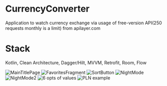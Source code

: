 # CurrencyConverter


Application to watch currency exchange via usage of free-version API(250 requests monthly is a limit) from apilayer.com

# Stack

Kotlin, Clean Architecture, Dagger/Hilt, MVVM, Retrofit, Room, Flow



![MainTitlePage](https://user-images.githubusercontent.com/19766236/187914581-d74b5860-67ae-4dbb-9f52-66f856be8a6a.jpg)
![FavoritesFragment](https://user-images.githubusercontent.com/19766236/187914601-040e9d45-18f1-4fcf-abef-a908ea5eab4c.jpg)
![SortButton](https://user-images.githubusercontent.com/19766236/187914617-e97104e1-2371-41ab-9359-2e5b6cad453a.jpg)
![NightMode](https://user-images.githubusercontent.com/19766236/212416984-d276b8c1-fffb-4e94-ac81-c3fa491146da.jpg)
![NightMode2](https://user-images.githubusercontent.com/19766236/212417011-0fc58a7c-b0e2-4ec3-bd57-fca11af8b230.jpg)
![6 opts of values](https://user-images.githubusercontent.com/19766236/212417438-d9798e93-2863-4f7a-973a-7760021adf6d.jpg)
![PLN example](https://user-images.githubusercontent.com/19766236/212417483-84f7c56f-664c-469d-85ca-f245d10fe05a.jpg)



